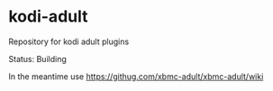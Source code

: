# kodi-adult
Repository for kodi adult plugins

Status: Building

In the meantime use https://githug.com/xbmc-adult/xbmc-adult/wiki
